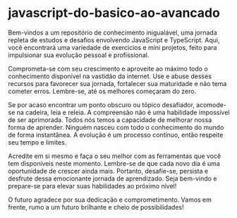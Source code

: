 # javascript-do-basico-ao-avancado

Bem-vindos a um repositório de conhecimento inigualável, uma jornada repleta de estudos e desafios envolvendo JavaScript e TypeScript. Aqui, você encontrará uma variedade de exercícios e mini projetos, feito para impulsionar sua evolução pessoal e profissional.

Comprometa-se com seu crescimento e aproveite ao máximo todo o conhecimento disponível na vastidão da internet. Use e abuse desses recursos para favorecer sua jornada, fortalecer sua maturidade e não tema cometer erros. Lembre-se, até os melhores começaram do zero.

Se por acaso encontrar um ponto obscuro ou tópico desafiador, acomode-se na cadeira, leia e releia. A compreensão não é uma habilidade impossível de ser aprimorada.
Todos nós temos a capacidade de melhorar nossa forma de aprender. Ninguém nasceu com todo o conhecimento do mundo de forma instantânea. A evolução é um processo contínuo, então respeite seu tempo e limites.

Acredite em si mesmo e faça o seu melhor com as ferramentas que você tem disponíveis neste momento. Lembre-se de que cada novo dia é uma oportunidade de crescer ainda mais. Portanto, desafie-se, persista e desfrute dessa emocionante jornada de aprendizado. Seja bem-vindo e prepare-se para elevar suas habilidades ao próximo nível!

O futuro agradece por sua dedicação e comprometimento. Vamos em frente, rumo a um futuro brilhante e cheio de possibilidades!
